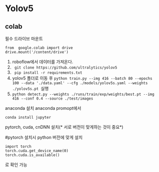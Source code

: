 # Yolov5

## colab

필수 드라이브 마운트
```
from  google.colab import drive
drive.mount('/content/drive')
```
1. roboflow에서 데이터를 가져온다.
2. ``` git clone https://github.com/ultralytics/yolov5```
3. ``` pip install -r requirements.txt```
4. yolov5 폴더로 이동 후 ```python train.py --img 416 --batch 80 --epochs 100 --data './data.yaml' --cfg ./models/yolov5s.yaml --weights ./yolov5s.pt ```실행
5. ```python detect.py --weights ./runs/train/exp/weights/best.pt --img 416 --conf 0.4 --source ./test/images```























anaconda 설치
anaconda promopt에서

```
conda install jupyter
```
pytorch, cuda, cnDNN 설치(* 서로 버전이 맞게하는 것이 중요*)


#pytorch 설치시 python 버전에 맞게 설치 

```
import torch
torch.cuda.get_device_name(0)
torch.cuda.is_available()
```
로 확인 가능


